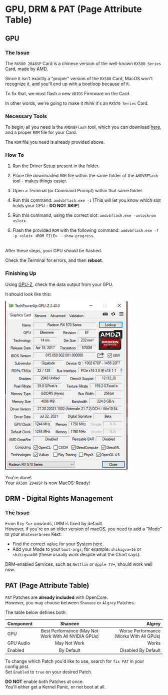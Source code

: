 # GPU, DRM & PAT (Page Attribute Table)

## GPU

### The Issue
The `RX580 2048SP` Card is a chinese version of the well-known `RX580 Series` Card, made by AMD.

Since it isn't exactly a "proper" version of the `RX580` Card, MacOS won't recognize it, and you'll end up with a bootloop because of it.

To fix that, we must flash a new `VBIOS` Firmware on the Card.

In other words, we're going to make it <i>think</i> it's an `RX570 Series` Card.

### Necessary Tools

To begin, all you need is the `AMDVBFlash` tool, which you can download [here](https://www.techpowerup.com/download/ati-atiflash/), and a proper `ROM` file for your Card.

The `ROM` file you need is already provided above.

### How To

1. Run the Driver Setup present in the folder.

2. Place the downloaded `ROM` file within the same folder of the `AMDVBFlash` tool - makes things easier.

3. Open a Terminal (or Command Prompt) within that same folder.

4. Run this command: `amdvbflash.exe -i` (This will let you know which slot holds your GPU - <b>DO NOT SKIP</b>).

5. Run this command, using the correct slot: `amdvbflash.exe -unlockrom <slot>`.

6. Flash the provided `ROM` with the following command: `amdvbflash.exe -f -p <slot> <ROM_FILE> --show-progress`.

<br>
After these steps, your GPU <i>should</i> be flashed.

Check the Terminal for errors, and then <b>reboot</b>.

### Finishing Up

Using [GPU-Z](https://www.techpowerup.com/download/techpowerup-gpu-z/), check the data output from your GPU.

It should look like this:

![alt text](https://github.com/danfq/Ryzentosh/blob/main/GPU/success.png?raw=true)


You're done!
<br>
Your `RX580 2048SP` is now MacOS-Ready!

## DRM - Digital Rights Management

### The Issue

From `Big Sur` onwards, DRM is fixed by default.<br>
However, if you're on an older version of macOS, you need to add a "Mode" to your `WhateverGreen` Kext:

- Find the correct value for your System [here](https://github.com/acidanthera/WhateverGreen/blob/master/Manual/FAQ.Chart.md).
- Add your Mode to your `boot-args`; for example: `shikigva=16` or `shikigva=80` (these usually work despite what the Chart says).

DRM-enabled Services, such as `Netflix` or `Apple TV+`, should work well now.

## PAT (Page Attribute Table)

`PAT` Patches are **already included** with OpenCore.<br>
However, you may choose between `Shaneee` or `Algrey` Patches.

The table below defines both:

| Component   | Shaneee       | Algrey       |
| :---        |    :----:   |          ---: |
| GPU         | Best Performance (May Not Work With All NVIDIA GPUs) | Worse Performance (Works With All GPUs) |
| GPU Audio   | May Not Work   | Works    |
| Enabled         | By Default       | Disabled By Default    |

To change which Patch you'd like to use, search for `fix PAT` in your config.plist.<br>
Set `Enabled` to `true` on your desired Patch.

**DO NOT** enable both Patches at once.<br>
You'll either get a Kernel Panic, or not boot at all.
